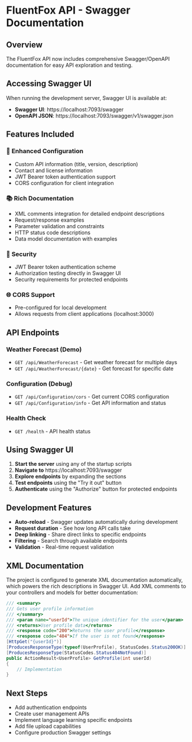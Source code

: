 # FluentFox API - Swagger Documentation

## Overview

The FluentFox API now includes comprehensive Swagger/OpenAPI documentation for easy API exploration and testing.

## Accessing Swagger UI

When running the development server, Swagger UI is available at:
- **Swagger UI**: https://localhost:7093/swagger
- **OpenAPI JSON**: https://localhost:7093/swagger/v1/swagger.json

## Features Included

### 🔧 **Enhanced Configuration**
- Custom API information (title, version, description)
- Contact and license information
- JWT Bearer token authentication support
- CORS configuration for client integration

### 📚 **Rich Documentation**
- XML comments integration for detailed endpoint descriptions
- Request/response examples
- Parameter validation and constraints
- HTTP status code descriptions
- Data model documentation with examples

### 🔐 **Security**
- JWT Bearer token authentication scheme
- Authorization testing directly in Swagger UI
- Security requirements for protected endpoints

### 🌐 **CORS Support**
- Pre-configured for local development
- Allows requests from client applications (localhost:3000)

## API Endpoints

### Weather Forecast (Demo)
- `GET /api/WeatherForecast` - Get weather forecast for multiple days
- `GET /api/WeatherForecast/{date}` - Get forecast for specific date

### Configuration (Debug)
- `GET /api/Configuration/cors` - Get current CORS configuration
- `GET /api/Configuration/info` - Get API information and status

### Health Check
- `GET /health` - API health status

## Using Swagger UI

1. **Start the server** using any of the startup scripts
2. **Navigate to** https://localhost:7093/swagger
3. **Explore endpoints** by expanding the sections
4. **Test endpoints** using the "Try it out" button
5. **Authenticate** using the "Authorize" button for protected endpoints

## Development Features

- **Auto-reload** - Swagger updates automatically during development
- **Request duration** - See how long API calls take
- **Deep linking** - Share direct links to specific endpoints
- **Filtering** - Search through available endpoints
- **Validation** - Real-time request validation

## XML Documentation

The project is configured to generate XML documentation automatically, which powers the rich descriptions in Swagger UI. Add XML comments to your controllers and models for better documentation:

```csharp
/// <summary>
/// Gets user profile information
/// </summary>
/// <param name="userId">The unique identifier for the user</param>
/// <returns>User profile data</returns>
/// <response code="200">Returns the user profile</response>
/// <response code="404">If the user is not found</response>
[HttpGet("{userId}")]
[ProducesResponseType(typeof(UserProfile), StatusCodes.Status200OK)]
[ProducesResponseType(StatusCodes.Status404NotFound)]
public ActionResult<UserProfile> GetProfile(int userId)
{
    // Implementation
}
```

## Next Steps

- Add authentication endpoints
- Create user management APIs
- Implement language learning specific endpoints
- Add file upload capabilities
- Configure production Swagger settings
